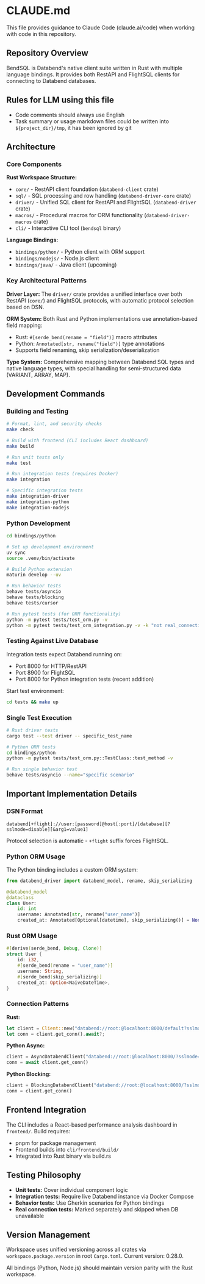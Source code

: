 # CLAUDE.md

This file provides guidance to Claude Code (claude.ai/code) when working with code in this repository.

## Repository Overview

BendSQL is Databend's native client suite written in Rust with multiple language bindings. It provides both RestAPI and FlightSQL clients for connecting to Databend databases.

## Rules for LLM using this file

- Code comments should always use English
- Task summary or usage markdown files could be written into `${project_dir}/tmp`, it has been ignored by git

## Architecture

### Core Components

**Rust Workspace Structure:**
- `core/` - RestAPI client foundation (`databend-client` crate)
- `sql/` - SQL processing and row handling (`databend-driver-core` crate)
- `driver/` - Unified SQL client for RestAPI and FlightSQL (`databend-driver` crate)
- `macros/` - Procedural macros for ORM functionality (`databend-driver-macros` crate)
- `cli/` - Interactive CLI tool (`bendsql` binary)

**Language Bindings:**
- `bindings/python/` - Python client with ORM support
- `bindings/nodejs/` - Node.js client
- `bindings/java/` - Java client (upcoming)

### Key Architectural Patterns

**Driver Layer:** The `driver/` crate provides a unified interface over both RestAPI (`core/`) and FlightSQL protocols, with automatic protocol selection based on DSN.

**ORM System:** Both Rust and Python implementations use annotation-based field mapping:
- Rust: `#[serde_bend(rename = "field")]` macro attributes
- Python: `Annotated[str, rename("field")]` type annotations
- Supports field renaming, skip serialization/deserialization

**Type System:** Comprehensive mapping between Databend SQL types and native language types, with special handling for semi-structured data (VARIANT, ARRAY, MAP).

## Development Commands

### Building and Testing

```bash
# Format, lint, and security checks
make check

# Build with frontend (CLI includes React dashboard)
make build

# Run unit tests only
make test

# Run integration tests (requires Docker)
make integration

# Specific integration tests
make integration-driver
make integration-python
make integration-nodejs
```

### Python Development

```bash
cd bindings/python

# Set up development environment
uv sync
source .venv/bin/activate

# Build Python extension
maturin develop --uv

# Run behavior tests
behave tests/asyncio
behave tests/blocking
behave tests/cursor

# Run pytest tests (for ORM functionality)
python -m pytest tests/test_orm.py -v
python -m pytest tests/test_orm_integration.py -v -k "not real_connection"
```

### Testing Against Live Database

Integration tests expect Databend running on:
- Port 8000 for HTTP/RestAPI
- Port 8900 for FlightSQL
- Port 8000 for Python integration tests (recent addition)

Start test environment:
```bash
cd tests && make up
```

### Single Test Execution

```bash
# Rust driver tests
cargo test --test driver -- specific_test_name

# Python ORM tests
cd bindings/python
python -m pytest tests/test_orm.py::TestClass::test_method -v

# Run single behavior test
behave tests/asyncio --name="specific scenario"
```

## Important Implementation Details

### DSN Format
```
databend[+flight]://user:[password]@host[:port]/[database][?sslmode=disable][&arg1=value1]
```

Protocol selection is automatic - `+flight` suffix forces FlightSQL.

### Python ORM Usage
The Python binding includes a custom ORM system:

```python
from databend_driver import databend_model, rename, skip_serializing

@databend_model
@dataclass
class User:
    id: int
    username: Annotated[str, rename("user_name")]
    created_at: Annotated[Optional[datetime], skip_serializing()] = None
```

### Rust ORM Usage
```rust
#[derive(serde_bend, Debug, Clone)]
struct User {
    id: i32,
    #[serde_bend(rename = "user_name")]
    username: String,
    #[serde_bend(skip_serializing)]
    created_at: Option<NaiveDateTime>,
}
```

### Connection Patterns

**Rust:**
```rust
let client = Client::new("databend://root:@localhost:8000/default?sslmode=disable");
let conn = client.get_conn().await?;
```

**Python Async:**
```python
client = AsyncDatabendClient("databend://root:@localhost:8000/?sslmode=disable")
conn = await client.get_conn()
```

**Python Blocking:**
```python
client = BlockingDatabendClient("databend://root:@localhost:8000/?sslmode=disable")
conn = client.get_conn()
```

## Frontend Integration

The CLI includes a React-based performance analysis dashboard in `frontend/`. Build requires:
- pnpm for package management
- Frontend builds into `cli/frontend/build/`
- Integrated into Rust binary via build.rs

## Testing Philosophy

- **Unit tests:** Cover individual component logic
- **Integration tests:** Require live Databend instance via Docker Compose
- **Behavior tests:** Use Gherkin scenarios for Python bindings
- **Real connection tests:** Marked separately and skipped when DB unavailable

## Version Management

Workspace uses unified versioning across all crates via `workspace.package.version` in root `Cargo.toml`. Current version: 0.28.0.

All bindings (Python, Node.js) should maintain version parity with the Rust workspace.